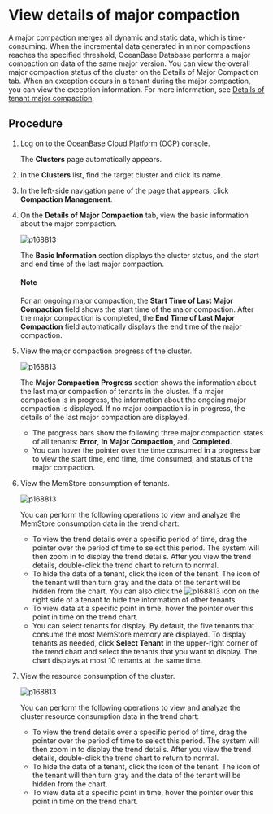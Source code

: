 # View details of major compaction

A major compaction merges all dynamic and static data, which is time-consuming. When the incremental data generated in minor compactions reaches the specified threshold, OceanBase Database performs a major compaction on data of the same major version.
You can view the overall major compaction status of the cluster on the Details of Major Compaction tab. When an exception occurs in a tenant during the major compaction, you can view the exception information. For more information, see [Details of tenant major compaction](../../700.tenant-functions/1400.manage-tenant-merge/200.details-of-tenant-major-compaction.md).

## Procedure

1. Log on to the OceanBase Cloud Platform (OCP) console.

   The **Clusters** page automatically appears.

2. In the **Clusters** list, find the target cluster and click its name.

3. In the left-side navigation pane of the page that appears, click **Compaction Management**.

4. On the **Details of Major Compaction** tab, view the basic information about the major compaction.

   ![p168813](https://obbusiness-private.oss-cn-shanghai.aliyuncs.com/doc/img/ocp/%E5%90%88%E5%B9%B6%E4%BF%A1%E6%81%AF.png)

   The **Basic Information** section displays the cluster status, and the start and end time of the last major compaction.

    <main id="notice" type='explain'>
    <h4>Note</h4>
    <p>For an ongoing major compaction, the <strong>Start Time of Last Major Compaction</strong> field shows the start time of the major compaction. After the major compaction is completed, the <strong>End Time of Last Major Compaction</strong> field automatically displays the end time of the major compaction.</p>
    </main>

5. View the major compaction progress of the cluster.

   ![p168813](https://obbusiness-private.oss-cn-shanghai.aliyuncs.com/doc/img/ocp/%E5%90%88%E5%B9%B6%E7%8A%B6%E6%80%811.png)

   The **Major Compaction Progress** section shows the information about the last major compaction of tenants in the cluster. If a major compaction is in progress, the information about the ongoing major compaction is displayed. If no major compaction is in progress, the details of the last major compaction are displayed.
   * The progress bars show the following three major compaction states of all tenants: **Error**, **In Major Compaction**, and **Completed**.
   * You can hover the pointer over the time consumed in a progress bar to view the start time, end time, time consumed, and status of the major compaction.

6. View the MemStore consumption of tenants.

   ![p168813](https://obbusiness-private.oss-cn-shanghai.aliyuncs.com/doc/img/ocp/%E7%A7%9F%E6%88%B7%E6%B6%88%E8%80%97.png)

   You can perform the following operations to view and analyze the MemStore consumption data in the trend chart:

   * To view the trend details over a specific period of time, drag the pointer over the period of time to select this period. The system will then zoom in to display the trend details. After you view the trend details, double-click the trend chart to return to normal.
   * To hide the data of a tenant, click the icon of the tenant. The icon of the tenant will then turn gray and the data of the tenant will be hidden from the chart. You can also click the ![p168813](https://obbusiness-private.oss-cn-shanghai.aliyuncs.com/doc/img/ocp/%E5%8F%8D%E9%80%89.png) icon on the right side of a tenant to hide the information of other tenants.
   * To view data at a specific point in time, hover the pointer over this point in time on the trend chart.
   * You can select tenants for display. By default, the five tenants that consume the most MemStore memory are displayed. To display tenants as needed, click **Select Tenant** in the upper-right corner of the trend chart and select the tenants that you want to display. The chart displays at most 10 tenants at the same time.

7. View the resource consumption of the cluster.

   ![p168813](https://obbusiness-private.oss-cn-shanghai.aliyuncs.com/doc/img/ocp/%E9%9B%86%E7%BE%A4%E6%B6%88%E8%80%97.png)

   You can perform the following operations to view and analyze the cluster resource consumption data in the trend chart:

   * To view the trend details over a specific period of time, drag the pointer over the period of time to select this period. The system will then zoom in to display the trend details. After you view the trend details, double-click the trend chart to return to normal.
   * To hide the data of a tenant, click the icon of the tenant. The icon of the tenant will then turn gray and the data of the tenant will be hidden from the chart.
   * To view data at a specific point in time, hover the pointer over this point in time on the trend chart.
